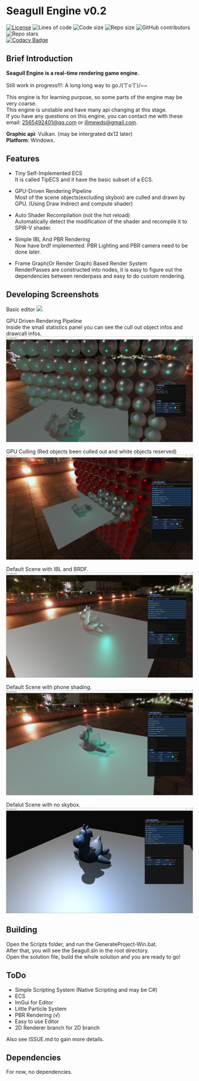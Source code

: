 # Seagull Engine v0.2

[![License](https://img.shields.io/badge/license-MIT-blue)](LICENSE)
![Lines of code](https://img.shields.io/tokei/lines/github/CrystaLamb/Seagull-Engine)
![Code size](https://img.shields.io/github/languages/code-size/CrystaLamb/Seagull-Engine/Engine)
![Repo size](https://img.shields.io/github/repo-size/CrystaLamb/Seagull-Engine)
![GitHub contributors](https://img.shields.io/github/contributors/CrystaLamb/Seagull-Engine)
![Repo stars](https://img.shields.io/github/stars/CrystaLamb/Seagull-Engine?style=social)  
[![Codacy Badge](https://app.codacy.com/project/badge/Grade/10d8e2f590ca4a71abbd6305cd51fe86)](https://www.codacy.com/gh/CrystaLamb/Seagull-Engine/dashboard?utm_source=github.com&amp;utm_medium=referral&amp;utm_content=CrystaLamb/Seagull-Engine&amp;utm_campaign=Badge_Grade)

## Brief Introduction

**Seagull Engine is a real-time rendering game engine.**  

Still work in progress!!!: A long long way to go./(ㄒoㄒ)/~~

This engine is for learning purpose, so some parts of the engine may be very coarse.  
This engine is unstable and have many api changing at this stage.  
If you have any questions on this engine, you can contact me with these email: 2565492401@qq.com or illmewds@gmail.com.

**Graphic api**: Vulkan. (may be intergrated dx12 later)  
**Platform**: Windows.  

## Features
- Tiny Self-Implemented ECS  
It is called TipECS and it have the basic subset of a ECS.

- GPU-Driven Rendering Pipeline  
Most of the scene objects(excluding skybox) are culled and drawn by GPU. (Using Draw Indirect and compute shader)

- Auto Shader Recompilation (not the hot reload)  
Automatically detect the modification of the shader and recompile it to SPIR-V shader.

- Simple IBL And PBR Rendering  
Now have brdf implemented. PBR Lighting and PBR camera need to be done later.

- Frame Graph(Or Render Graph) Based Render System  
RenderPasses are constructed into nodes, it is easy to figure out the dependencies between renderpass and easy to do custom rendering.

## Developing Screenshots

Basic editor
![](Screenshots/editor.gif)

GPU Driven Rendering Pipeline  
Inside the small statistics panel you can see the cull out object infos and drawcall infos.
![](Screenshots/gpu_driven_pipeline.png)

GPU Culling (Red objects been culled out and white objects reserved)
![](Screenshots/scene_gpu_culling.png)

Default Scene with IBL and BRDF.
![](Screenshots/scene_ibl_brdf.png)

Default Scene with phone shading.
![](Screenshots/scene_phong.png)

Defalut Scene with no skybox.
![](Screenshots/scene_no_skybox.png)

## Building

Open the Scripts folder, and run the GenerateProject-Win.bat.  
After that, you will see the Seagull.sln in the root directory.  
Open the solution file, build the whole solution and you are ready to go!

## ToDo

- Simple Scripting System (Native Scripting and may be C#)  
- ECS  
- ImGui for Editor  
- Little Particle System  
- PBR Rendering  (√)
- Easy to use Editor  
- 2D Renderer branch for 2D branch

Also see ISSUE.md to gain more details.

## Dependencies

For now, no dependencies.
